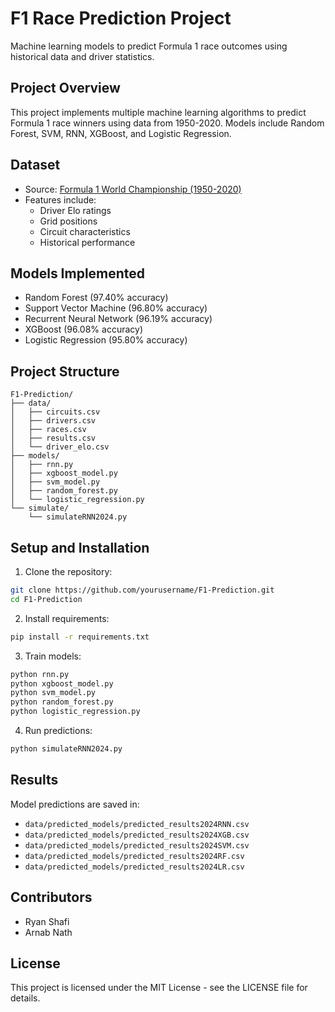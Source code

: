 # F1 Race Prediction Project

Machine learning models to predict Formula 1 race outcomes using historical data and driver statistics.

## Project Overview

This project implements multiple machine learning algorithms to predict Formula 1 race winners using data from 1950-2020. Models include Random Forest, SVM, RNN, XGBoost, and Logistic Regression.

## Dataset

- Source: [Formula 1 World Championship (1950-2020)](https://www.kaggle.com/datasets/rohanrao/formula-1-world-championship-1950-2020)
- Features include:
  - Driver Elo ratings
  - Grid positions
  - Circuit characteristics
  - Historical performance

## Models Implemented

- Random Forest (97.40% accuracy)
- Support Vector Machine (96.80% accuracy)
- Recurrent Neural Network (96.19% accuracy)
- XGBoost (96.08% accuracy)
- Logistic Regression (95.80% accuracy)

## Project Structure

```
F1-Prediction/
├── data/
│   ├── circuits.csv
│   ├── drivers.csv
│   ├── races.csv
│   ├── results.csv
│   └── driver_elo.csv
├── models/
│   ├── rnn.py
│   ├── xgboost_model.py
│   ├── svm_model.py
│   ├── random_forest.py
│   └── logistic_regression.py
└── simulate/
    └── simulateRNN2024.py
```

## Setup and Installation

1. Clone the repository:
```bash
git clone https://github.com/yourusername/F1-Prediction.git
cd F1-Prediction
```

2. Install requirements:
```bash
pip install -r requirements.txt
```

3. Train models:
```bash
python rnn.py
python xgboost_model.py
python svm_model.py
python random_forest.py
python logistic_regression.py
```

4. Run predictions:
```bash
python simulateRNN2024.py
```

## Results

Model predictions are saved in:
- `data/predicted_models/predicted_results2024RNN.csv`
- `data/predicted_models/predicted_results2024XGB.csv`
- `data/predicted_models/predicted_results2024SVM.csv`
- `data/predicted_models/predicted_results2024RF.csv`
- `data/predicted_models/predicted_results2024LR.csv`

## Contributors

- Ryan Shafi 
- Arnab Nath

## License

This project is licensed under the MIT License - see the LICENSE file for details.
